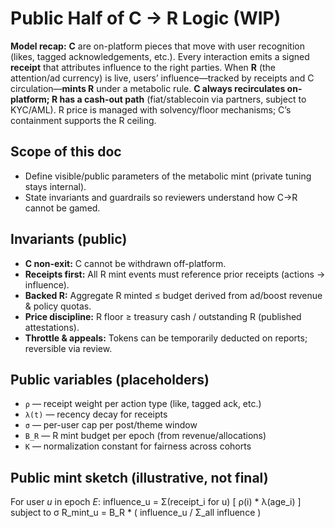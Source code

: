 # Public Half of C → R Logic (WIP)

**Model recap:** **C** are on-platform pieces that move with user recognition (likes, tagged acknowledgements, etc.). Every interaction emits a signed **receipt** that attributes influence to the right parties. When **R** (the attention/ad currency) is live, users’ influence—tracked by receipts and C circulation—**mints R** under a metabolic rule. **C always recirculates on-platform; R has a cash-out path** (fiat/stablecoin via partners, subject to KYC/AML). R price is managed with solvency/floor mechanisms; C’s containment supports the R ceiling.

## Scope of this doc
- Define visible/public parameters of the metabolic mint (private tuning stays internal).
- State invariants and guardrails so reviewers understand how C→R cannot be gamed.

## Invariants (public)
- **C non-exit:** C cannot be withdrawn off-platform.
- **Receipts first:** All R mint events must reference prior receipts (actions → influence).
- **Backed R:** Aggregate R minted ≤ budget derived from ad/boost revenue & policy quotas.
- **Price discipline:** R floor ≥ treasury cash / outstanding R (published attestations).
- **Throttle & appeals:** Tokens can be temporarily deducted on reports; reversible via review.

## Public variables (placeholders)
- `ρ` — receipt weight per action type (like, tagged ack, etc.)
- `λ(t)` — recency decay for receipts
- `σ` — per-user cap per post/theme window
- `B_R` — R mint budget per epoch (from revenue/allocations)
- `K` — normalization constant for fairness across cohorts

## Public mint sketch (illustrative, not final)
For user *u* in epoch *E*:
influence_u = Σ(receipt_i for u) [ ρ(i) * λ(age_i) ] subject to σ
R_mint_u = B_R * ( influence_u / Σ_all influence )
